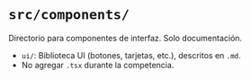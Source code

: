 # `src/components/`

Directorio para componentes de interfaz. Solo documentación.

- `ui/`: Biblioteca UI (botones, tarjetas, etc.), descritos en `.md`.
- No agregar `.tsx` durante la competencia.
